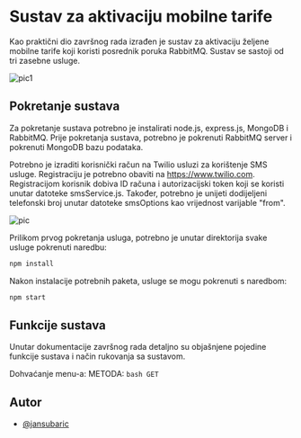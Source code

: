 # Sustav za aktivaciju mobilne tarife

Kao praktični dio završnog rada izrađen je sustav za aktivaciju željene mobilne tarife koji koristi posrednik poruka RabbitMQ. 
Sustav se sastoji od tri zasebne usluge. 

![pic1](https://i.postimg.cc/441G6D8S/Screenshot-40.png)

## Pokretanje sustava
Za pokretanje sustava potrebno je instalirati node.js, express.js, MongoDB i RabbitMQ. 
Prije pokretanja sustava, potrebno je pokrenuti RabbitMQ server i pokrenuti MongoDB bazu podataka.

Potrebno je izraditi korisnički račun na Twilio usluzi za korištenje SMS usluge. Registraciju je potrebno obaviti na https://www.twilio.com. Registracijom korisnik dobiva ID računa i autorizacijski token koji se koristi unutar datoteke smsService.js. Također, potrebno je unijeti dodijeljeni telefonski broj unutar datoteke smsOptions kao vrijednost varijable "from". 

![pic](https://i.postimg.cc/tCtjzL2c/Screenshot-42.png)

Prilikom prvog pokretanja usluga, potrebno je unutar direktorija svake usluge pokrenuti naredbu:
 ```bash
npm install
```
Nakon instalacije potrebnih paketa, usluge se mogu pokrenuti s naredbom:
 ```bash
npm start
```

## Funkcije sustava
Unutar dokumentacije završnog rada detaljno su objašnjene pojedine funkcije sustava i način rukovanja sa sustavom.

Dohvaćanje menu-a:
METODA: ```bash GET ```


## Autor

- [@jansubaric](https://www.github.com/jansubaric)


